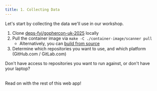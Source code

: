 ```yaml
---
title: 1. Collecting Data
---
```

Let's start by collecting the data we'll use in our workshop.

1. Clone [deps-fyi/gophercon-uk-2025](https://github.com/deps-fyi/gophercon-uk-2025) locally
1. Pull the container image via `make -C ./container-image/scanner pull`
    - Alternatively, you can [build from source](https://github.com/deps-fyi/gophercon-uk-2025#building-from-source)
1. Determine which repositories you want to use, and which platform (GitHub.com / GitLab.com)

<Alert status=info>
Don't have access to repositories you want to run against, or don't have your laptop?

<br>

<br>

Read on with the rest of this web app!
</Alert>
